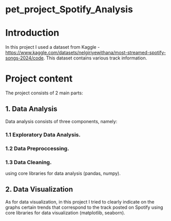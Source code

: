 # pet_project_Spotify_Analysis

# Introduction
In this project I used a dataset from Kaggle - https://www.kaggle.com/datasets/nelgiriyewithana/most-streamed-spotify-songs-2024/code.
This dataset contains various track information.

# Project content
The project consists of 2 main parts:

## 1. Data Analysis
Data analysis consists of three components, namely:
### 1.1 Exploratory Data Analysis.
### 1.2 Data Preproccessing.
### 1.3 Data Cleaning.
using core libraries for data analysis (pandas, numpy).

## 2. Data Visualization
As for data visualization, in this project I tried to clearly indicate on the graphs certain trends that correspond to the track posted on Spotify using core libraries for data visualization (matplotlib, seaborn).

